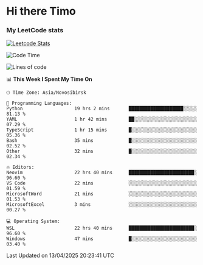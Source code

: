 # Hi there Timo
### My LeetCode stats
[![Leetcode Stats](https://leetcard.jacoblin.cool/przdtl?border=0&radius=20&ext=heatmap&theme=nord)](https://leetcode.com/przdtl)

<!--START_SECTION:waka-->
![Code Time](http://img.shields.io/badge/Code%20Time-757%20hrs%2031%20mins-blue)

![Lines of code](https://img.shields.io/badge/From%20Hello%20World%20I%27ve%20Written-84.0%20thousand%20lines%20of%20code-blue)

📊 **This Week I Spent My Time On** 

```text
🕑︎ Time Zone: Asia/Novosibirsk

💬 Programming Languages: 
Python                   19 hrs 2 mins       ████████████████████░░░░░   81.13 % 
YAML                     1 hr 42 mins        ██░░░░░░░░░░░░░░░░░░░░░░░   07.29 % 
TypeScript               1 hr 15 mins        █░░░░░░░░░░░░░░░░░░░░░░░░   05.36 % 
Bash                     35 mins             █░░░░░░░░░░░░░░░░░░░░░░░░   02.52 % 
Other                    32 mins             █░░░░░░░░░░░░░░░░░░░░░░░░   02.34 % 

🔥 Editors: 
Neovim                   22 hrs 40 mins      ████████████████████████░   96.60 % 
VS Code                  22 mins             ░░░░░░░░░░░░░░░░░░░░░░░░░   01.59 % 
MicrosoftWord            21 mins             ░░░░░░░░░░░░░░░░░░░░░░░░░   01.53 % 
MicrosoftExcel           3 mins              ░░░░░░░░░░░░░░░░░░░░░░░░░   00.27 % 

💻 Operating System: 
WSL                      22 hrs 40 mins      ████████████████████████░   96.60 % 
Windows                  47 mins             █░░░░░░░░░░░░░░░░░░░░░░░░   03.40 % 
```


 Last Updated on 13/04/2025 20:23:41 UTC
<!--END_SECTION:waka-->
